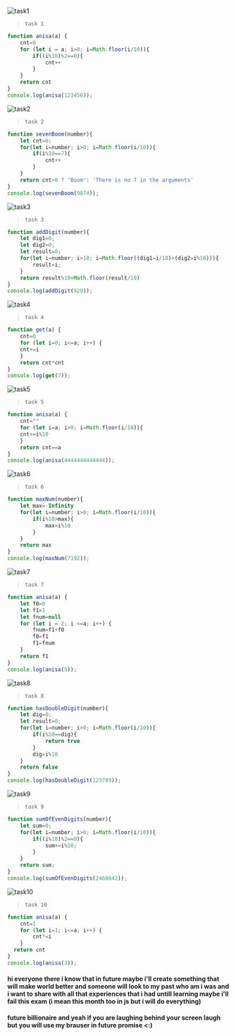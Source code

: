 ![task1](./task1)
>`task 1`
``` js
function anisa(a) {
    cnt=0
    for (let i = a; i>0; i=Math.floor(i/10)){
        if((i%10)%2==0){
            cnt++
        }
    }
    return cnt
}
console.log(anisa(123456));

```
![task2](./task2)
>`task 2`
``` js
function sevenBoom(number){
    let cnt=0;
    for(let i=number; i>0; i=Math.floor(i/10)){
        if(i%10==7){
            cnt++
        }
    }
    return cnt>0 ? 'Boom': 'There is no 7 in the arguments'
}
console.log(sevenBoom(9874));
```
![task3](./task3)
>`task 3`
``` js
function addDigit(number){
    let dig1=0;
    let dig2=0;
    let result=0;
    for(let i=number; i>10; i=Math.floor((dig1=i/10)+(dig2=i%10))){
        result=i;
    }    
    return result%10+Math.floor(result/10)
}
console.log(addDigit(929));
```


![task4](./task4)
>`task 4`
``` js
function get(a) {
    cnt=0   
    for (let i=0; i<=a; i++) {
    cnt+=i
    }
    return cnt*cnt
}
console.log(get(7));
```

![task5](./task5)
>`task 5`
``` js
function anisa(a) {
    cnt=""
    for (let i=a; i>0; i=Math.floor(i/10)){
    cnt+=i%10
    }
    return cnt==a
}
console.log(anisa(4444444444444));
```

![task6](./task6)
>`task 6`
``` js
function maxNum(number){
    let max=-Infinity
    for(let i=number; i>0; i=Math.floor(i/10)){
        if(i%10>max){
            max=i%10
        }   
    }
    return max
}
console.log(maxNum(7192));
```

![task7](./task7)
>`task 7`
``` js
function anisa(a) {
    let f0=0
    let f1=1
    let fnum=null
    for (let i = 2; i <=a; i++) {
        fnum=f1+f0
        f0=f1
        f1=fnum
    }
    return f1   
}
console.log(anisa(5));
```

![task8](./task8)
>`task 8`
``` js
function hasDoubleDigit(number){
    let dig=0;
    let result=0;
    for(let i=number; i>0; i=Math.floor(i/10)){
        if(i%10==dig){
            return true
        }
        dig=i%10
    }
    return false
}
console.log(hasDoubleDigit(123789));
```
![task9](./task9)
>`task 9`
``` js
function sumOfEvenDigits(number){
    let sum=0; 
    for(let i=number; i>0; i=Math.floor(i/10)){
        if((i%10)%2==0){
            sum+=i%10;
        }
    }
    return sum;
}
console.log(sumOfEvenDigits(2468642));
```

![task10](./task10)
>`task 10`
``` js
function anisa(a) {
    cnt=1
    for (let i=1; i<=a; i++) {
        cnt*=i
    }
  return cnt
}
console.log(anisa(3));
```

#### hi everyone there i know that in future maybe i'll create something that will make world better and someone will look to my past who am i was and i want to share with all that experiences that i had untill learning maybe i'll fail this exam (i mean this month too in js but i will do everything) 
#### future billionaire and yeah if you are laughing behind  your screen laugh but you will use my brauser in future promise <:)
